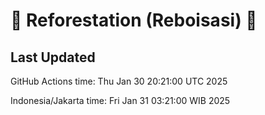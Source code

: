 
# 🌳 Reforestation (Reboisasi) 🌲

## Last Updated

GitHub Actions time: Thu Jan 30 20:21:00 UTC 2025

Indonesia/Jakarta time: Fri Jan 31 03:21:00 WIB 2025
